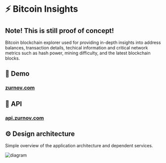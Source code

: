 # ⚡ Bitcoin Insights
## Note! This is still proof of concept!
 Bitcoin blockchain explorer used for providing in-depth insights into address balances, transaction details, techical information and critical network metrics such as hash power, mining difficulty, and the latest blockchain blocks.

## 🚀 Demo
### [zurnov.com](https://zurnov.com)

## 📄 API
### [api.zurnov.com](https://api.zurnov.com/api/v1/btc-insights/swagger-ui/index.html#/)

## ⚙️ Design architecture
Simple overview of the application architecture and dependent services.

![diagram](https://github.com/user-attachments/assets/272296e5-8032-4088-aa1b-98721b2fb376)
